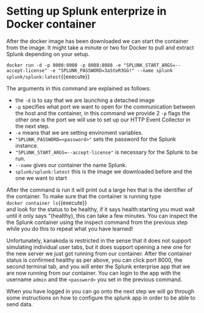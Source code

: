 # Setting up Splunk enterprize in Docker container

After the docker image has been downloaded we can start the container from the image. It might take a minute or two for Docker to pull and extract Splunk depending on your setup.

`docker run -d -p 8000:8000 -p 8088:8088 -e "SPLUNK_START_ARGS=--accept-license" -e "SPLUNK_PASSWORD=3aSteR3GG!" --name splunk splunk/splunk:latest`{{execute}}  

The arguments in this command are explained as follows:
* the `-d` is to say that we are launching a detached image
* `-p` specifies what port we want to open for the communication between the host and the container, in this command we provide 2 `-p` flags the other one is the port we will use to set up our HTTP Event Collector in the next step.
* `-e` means that we are setting enviroment variables.
* `"SPLUNK_PASSWORD=<password>"` sets the password for the Splunk instance.
* `"SPLUNK_START_ARGS=--accept-license"` is necessary for the Splunk to be run.
* `--name` gives our container the name Splunk.
* `splunk/splunk:latest` this is the image we downloaded before and the one we want to start

After the command is run it will print out a large hex that is the identifier of the container. 
To make sure that the container is running type  
`docker container ls`{{execute}}  
and look for the status to be healthy, if it says health:starting you must wait until it only says "(healthy), this can take a few minutes. You can inspect the the Splunk container using the inspect command from the previous step while you do this to repeat what you have learned!


Unfortunately, kanakoda is restricted in the sense that it does not support simulating individual user tabs, but it does support opening a new one for the new server we just got running from our container.
After the container status is confirmed healthy as per above, you can click port 8000, the second terminal tab, and you will enter the Splunk enterprise app that we are now running from our container.
You can login to the app with the username `admin` and the `<password>` you set in the previous command. 
  
When you have logged in you can go onto the next step we will go through some instructions on how to configure the splunk app in order to be able to send data. 

